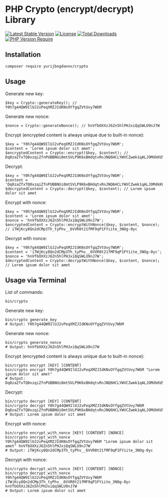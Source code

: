 # PHP Crypto (encrypt/decrypt) Library

[![Latest Stable Version](https://img.shields.io/packagist/v/yurijbogdanov/crypto?style=flat)](https://packagist.org/packages/yurijbogdanov/crypto)
[![License](https://img.shields.io/packagist/l/yurijbogdanov/crypto?style=flat)](https://packagist.org/packages/yurijbogdanov/crypto)
[![Total Downloads](https://img.shields.io/packagist/dt/yurijbogdanov/crypto.svg?style=flat)](https://packagist.org/packages/yurijbogdanov/crypto)
[![PHP Version Require](http://poser.pugx.org/yurijbogdanov/crypto/require/php)](https://packagist.org/packages/yurijbogdanov/crypto)


## Installation
```terminal
composer require yurijbogdanov/crypto
```


## Usage
Generate new key:
```terminal
$key = Crypto::generateKey(); // Y0h7g44QW9IlUJ2vPeqXMZJIdKNsOYfgqZVtUvy7WbM
```

Generate new nonce:
```terminal
$nonce = Crypto::generateNonce(); // hnVfbOXXzJ6Zn5hlPHJxiQqSWLU9nJ7W
```

Encrypt (encrypted content is always unique due to built-in nonce):
```terminal
$key = 'Y0h7g44QW9IlUJ2vPeqXMZJIdKNsOYfgqZVtUvy7WbM';
$content = 'Lorem ipsum dolor sit amet';
$encryptedContent = Crypto::encrypt($key, $content); // Dq0zaZfxTQ0xzqiZfnPUBBNUi0mtSVLP9K6xBHdqtvRnJNQ6HCLYWVCZwmk1qALJOMdkKU56TfUWfdO_fqtmvDmO
```

Decrypt:
```terminal
$key = 'Y0h7g44QW9IlUJ2vPeqXMZJIdKNsOYfgqZVtUvy7WbM';
$content = 'Dq0zaZfxTQ0xzqiZfnPUBBNUi0mtSVLP9K6xBHdqtvRnJNQ6HCLYWVCZwmk1qALJOMdkKU56TfUWfdO_fqtmvDmO';
$decryptedContent = Crypto::decrypt($key, $content); // Lorem ipsum dolor sit amet
```

Encrypt with nonce:
```terminal
$key = 'Y0h7g44QW9IlUJ2vPeqXMZJIdKNsOYfgqZVtUvy7WbM';
$content = 'Lorem ipsum dolor sit amet';
$nonce = 'hnVfbOXXzJ6Zn5hlPHJxiQqSWLU9nJ7W';
$encryptedContent = Crypto::encryptWithNonce($key, $content, $nonce); // iTWjKcy8Qn2dCMp3Th_tyPhv__6VVR0t21fMF9qP1FYiite_3NOg-0yc
```

Decrypt with nonce:
```terminal
$key = 'Y0h7g44QW9IlUJ2vPeqXMZJIdKNsOYfgqZVtUvy7WbM';
$content = 'iTWjKcy8Qn2dCMp3Th_tyPhv__6VVR0t21fMF9qP1FYiite_3NOg-0yc';
$nonce = 'hnVfbOXXzJ6Zn5hlPHJxiQqSWLU9nJ7W';
$decryptedContent = Crypto::decryptWithNonce($key, $content, $nonce); // Lorem ipsum dolor sit amet
```


## Usage via Terminal
List of commands:
```terminal
bin/crypto
```

Generate new key:
```terminal
bin/crypto generate_key
# Output: Y0h7g44QW9IlUJ2vPeqXMZJIdKNsOYfgqZVtUvy7WbM
```

Generate new nonce:
```terminal
bin/crypto generate_nonce
# Output: hnVfbOXXzJ6Zn5hlPHJxiQqSWLU9nJ7W
```

Encrypt (encrypted content is always unique due to built-in nonce):
```terminal
bin/crypto encrypt [KEY] [CONTENT]
bin/crypto encrypt Y0h7g44QW9IlUJ2vPeqXMZJIdKNsOYfgqZVtUvy7WbM "Lorem ipsum dolor sit amet"
# Output: Dq0zaZfxTQ0xzqiZfnPUBBNUi0mtSVLP9K6xBHdqtvRnJNQ6HCLYWVCZwmk1qALJOMdkKU56TfUWfdO_fqtmvDmO
```

Decrypt:
```terminal
bin/crypto decrypt [KEY] [CONTENT]
bin/crypto decrypt Y0h7g44QW9IlUJ2vPeqXMZJIdKNsOYfgqZVtUvy7WbM Dq0zaZfxTQ0xzqiZfnPUBBNUi0mtSVLP9K6xBHdqtvRnJNQ6HCLYWVCZwmk1qALJOMdkKU56TfUWfdO_fqtmvDmO
# Output: Lorem ipsum dolor sit amet
```

Encrypt with nonce:
```terminal
bin/crypto encrypt_with_nonce [KEY] [CONTENT] [NONCE]
bin/crypto encrypt_with_nonce Y0h7g44QW9IlUJ2vPeqXMZJIdKNsOYfgqZVtUvy7WbM "Lorem ipsum dolor sit amet" hnVfbOXXzJ6Zn5hlPHJxiQqSWLU9nJ7W
# Output: iTWjKcy8Qn2dCMp3Th_tyPhv__6VVR0t21fMF9qP1FYiite_3NOg-0yc
```

Decrypt with nonce:
```terminal
bin/crypto decrypt_with_nonce [KEY] [CONTENT] [NONCE]
bin/crypto decrypt_with_nonce Y0h7g44QW9IlUJ2vPeqXMZJIdKNsOYfgqZVtUvy7WbM iTWjKcy8Qn2dCMp3Th_tyPhv__6VVR0t21fMF9qP1FYiite_3NOg-0yc hnVfbOXXzJ6Zn5hlPHJxiQqSWLU9nJ7W
# Output: Lorem ipsum dolor sit amet
```
